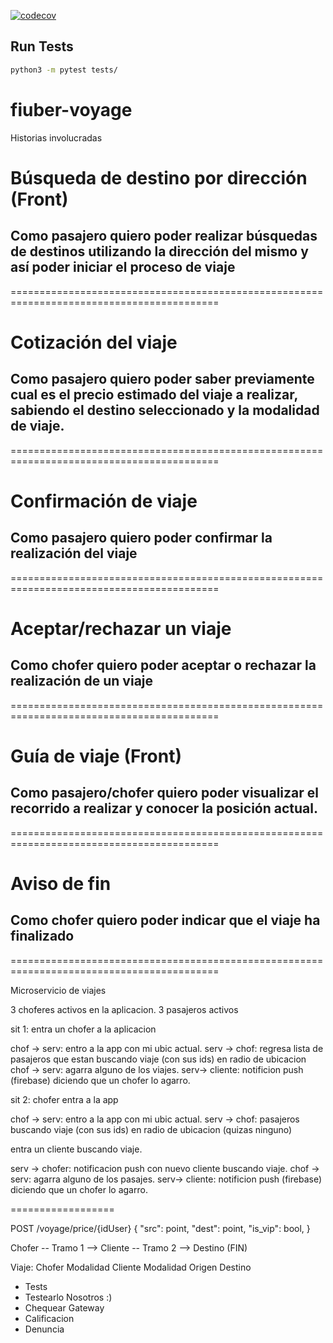 [![codecov](https://codecov.io/gh/Taller-2-Tyrions/fiuber-voyage/branch/main/graph/badge.svg?token=98bKdacJw1)](https://codecov.io/gh/Taller-2-Tyrions/fiuber-voyage)


## Run Tests

```bash
python3 -m pytest tests/
```

# fiuber-voyage

Historias involucradas

# Búsqueda de destino por dirección (Front)

## Como pasajero quiero poder realizar búsquedas de destinos utilizando la dirección del mismo y así poder iniciar el proceso de viaje

==========================================================================================

# Cotización del viaje

## Como pasajero quiero poder saber previamente cual es el precio estimado del viaje a realizar, sabiendo el destino seleccionado y la modalidad de viaje.

==========================================================================================

# Confirmación de viaje

## Como pasajero quiero poder confirmar la realización del viaje

==========================================================================================

# Aceptar/rechazar un viaje

## Como chofer quiero poder aceptar o rechazar la realización de un viaje

==========================================================================================

# Guía de viaje (Front)

## Como pasajero/chofer quiero poder visualizar el recorrido a realizar y conocer la posición actual.

==========================================================================================

# Aviso de fin 

## Como chofer quiero poder indicar que el viaje ha finalizado

==========================================================================================

Microservicio de viajes

3 choferes activos en la aplicacion. 3 pasajeros activos

sit 1: entra un chofer a la aplicacion


chof -> serv: entro a la app con mi ubic actual.
serv -> chof: regresa lista de pasajeros que estan buscando viaje (con sus ids) en radio de ubicacion
chof -> serv: agarra alguno de los viajes.
serv-> cliente: notificion push (firebase) diciendo que un chofer lo agarro.  



sit 2: chofer entra a la app


chof -> serv: entro a la app con mi ubic actual. 
serv -> chof: pasajeros buscando viaje (con sus ids) en radio de ubicacion (quizas ninguno)

entra un cliente buscando viaje.

serv -> chofer: notificacion push con nuevo cliente buscando viaje. 
chof -> serv: agarra alguno de los pasajes. 
serv-> cliente: notificion push (firebase) diciendo que un chofer lo agarro.

==================

POST /voyage/price/{idUser}
{
    "src": point,
    "dest": point,
    "is_vip": bool,
}

Chofer -- Tramo 1 --> Cliente -- Tramo 2 --> Destino (FIN)

Viaje:
	Chofer
		Modalidad
	Cliente 
		Modalidad
	Origen
	Destino
	


 - Tests
 - Testearlo Nosotros :)
 - Chequear Gateway
 - Calificacion
 - Denuncia